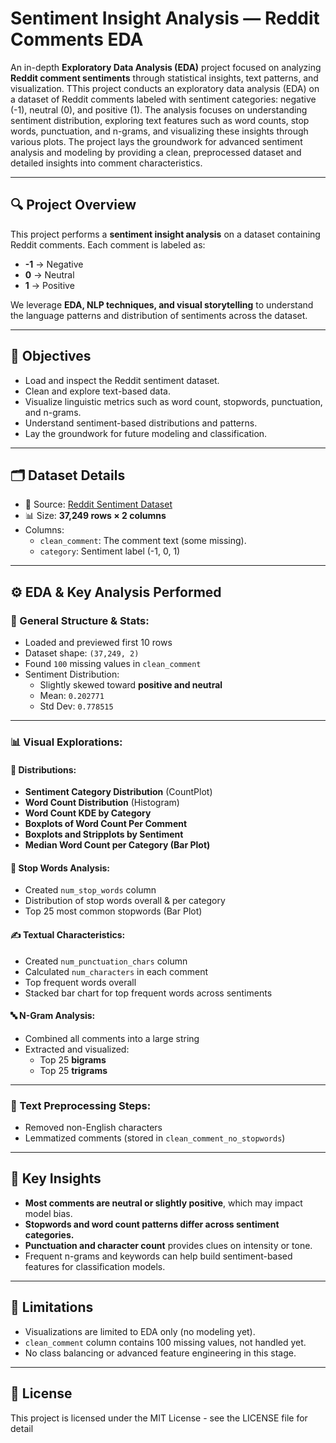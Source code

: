 # Sentiment Insight Analysis — Reddit Comments EDA

An in-depth **Exploratory Data Analysis (EDA)** project focused on analyzing **Reddit comment sentiments** through statistical insights, text patterns, and visualization. TThis project conducts an exploratory data analysis (EDA) on a dataset of Reddit comments labeled with sentiment categories: negative (-1), neutral (0), and positive (1). The analysis focuses on understanding sentiment distribution, exploring text features such as word counts, stop words, punctuation, and n-grams, and visualizing these insights through various plots. The project lays the groundwork for advanced sentiment analysis and modeling by providing a clean, preprocessed dataset and detailed insights into comment characteristics.

---

## 🔍 Project Overview

This project performs a **sentiment insight analysis** on a dataset containing Reddit comments. Each comment is labeled as:

- **-1** → Negative  
- **0** → Neutral  
- **1** → Positive

We leverage **EDA, NLP techniques, and visual storytelling** to understand the language patterns and distribution of sentiments across the dataset.

---

## 🎯 Objectives

- Load and inspect the Reddit sentiment dataset.
- Clean and explore text-based data.
- Visualize linguistic metrics such as word count, stopwords, punctuation, and n-grams.
- Understand sentiment-based distributions and patterns.
- Lay the groundwork for future modeling and classification.

---

## 🗂 Dataset Details

- 📁 Source: [Reddit Sentiment Dataset](https://raw.githubusercontent.com/Himanshu-1703/reddit-sentiment-analysis/refs/heads/main/data/reddit.csv)
- 📊 Size: **37,249 rows × 2 columns**
- Columns:
  - `clean_comment`: The comment text (some missing).
  - `category`: Sentiment label (-1, 0, 1)

---

## ⚙️ EDA & Key Analysis Performed

### 📌 General Structure & Stats:
- Loaded and previewed first 10 rows
- Dataset shape: `(37,249, 2)`
- Found `100` missing values in `clean_comment`
- Sentiment Distribution:
  - Slightly skewed toward **positive and neutral**
  - Mean: `0.202771`
  - Std Dev: `0.778515`

---

### 📊 Visual Explorations:

#### 🧱 Distributions:
- **Sentiment Category Distribution** (CountPlot)
- **Word Count Distribution** (Histogram)
- **Word Count KDE by Category**
- **Boxplots of Word Count Per Comment**
- **Boxplots and Stripplots by Sentiment**
- **Median Word Count per Category (Bar Plot)**

#### 🛑 Stop Words Analysis:
- Created `num_stop_words` column
- Distribution of stop words overall & per category
- Top 25 most common stopwords (Bar Plot)

#### ✍️ Textual Characteristics:
- Created `num_punctuation_chars` column
- Calculated `num_characters` in each comment
- Top frequent words overall
- Stacked bar chart for top frequent words across sentiments

#### 🔤 N-Gram Analysis:
- Combined all comments into a large string
- Extracted and visualized:
  - Top 25 **bigrams**
  - Top 25 **trigrams**

---

### 🧼 Text Preprocessing Steps:
- Removed non-English characters
- Lemmatized comments (stored in `clean_comment_no_stopwords`)

---

## 🧠 Key Insights

- **Most comments are neutral or slightly positive**, which may impact model bias.
- **Stopwords and word count patterns differ across sentiment categories.**
- **Punctuation and character count** provides clues on intensity or tone.
- Frequent n-grams and keywords can help build sentiment-based features for classification models.

---

## 📌 Limitations

- Visualizations are limited to EDA only (no modeling yet).
- `clean_comment` column contains 100 missing values, not handled yet.
- No class balancing or advanced feature engineering in this stage.

---
## 📌 License

This project is licensed under the MIT License - see the LICENSE file for detail
